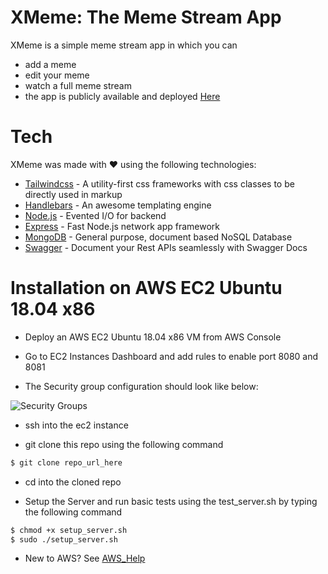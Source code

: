 # XMeme: The Meme Stream App

XMeme is a simple meme stream app in which you can 

 - add a meme
 - edit your meme
 - watch a full meme stream
 - the app is publicly available and deployed [Here]

 # Tech

 XMeme was made with ❤️ using the following technologies:

 * [Tailwindcss] - A utility-first css frameworks with css classes to be directly used in markup
 * [Handlebars] - An awesome templating engine
 * [Node.js] - Evented I/O for backend
 * [Express] - Fast Node.js network app framework
 * [MongoDB] - General purpose, document based NoSQL Database
 * [Swagger] - Document your Rest APIs seamlessly with Swagger Docs

 # Installation on AWS EC2 Ubuntu 18.04 x86

- Deploy an AWS EC2 Ubuntu 18.04 x86 VM from AWS Console

- Go to EC2 Instances Dashboard and add rules to enable port 8080 and 8081

- The Security group configuration should look like below:

![Security Groups](https://devrajat.com/XMeme-Readme-Assets/Security_Group_Config.png)

- ssh into the ec2 instance 

- git clone this repo using the following command

```sh
$ git clone repo_url_here
```

- cd into the cloned repo

- Setup the Server and run basic tests using the test_server.sh by typing the following command

```sh
$ chmod +x setup_server.sh
$ sudo ./setup_server.sh
```

- New to AWS? See [AWS_Help](https://medium.com/serverlessguru/creating-an-aws-ec2-instance-d5cf332fdb0c)


 [Tailwindcss]: <https://tailwindcss.com/>
 [handlebars]: <https://www.npmjs.com/package/hbs>
 [Node.js]: <https://nodejs.org/en/>
 [Express]: <https://expressjs.com/>
 [MongoDB]: <https://www.mongodb.com/>
 [Swagger]: <https://swagger.io/>
 [Here]: <https://xmeme-memestream.herokuapp.com/>